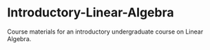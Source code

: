 # Introductory-Linear-Algebra
Course materials for an introductory undergraduate course on Linear Algebra.
